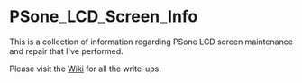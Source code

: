 # PSone_LCD_Screen_Info

This is a collection of information regarding PSone LCD screen maintenance and repair that I've performed.

Please visit the [Wiki](https://github.com/jeffqchen/PSone_LCD_Screen_Info/wiki) for all the write-ups.
